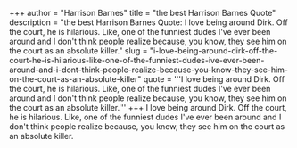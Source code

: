 +++
author = "Harrison Barnes"
title = "the best Harrison Barnes Quote"
description = "the best Harrison Barnes Quote: I love being around Dirk. Off the court, he is hilarious. Like, one of the funniest dudes I've ever been around and I don't think people realize because, you know, they see him on the court as an absolute killer."
slug = "i-love-being-around-dirk-off-the-court-he-is-hilarious-like-one-of-the-funniest-dudes-ive-ever-been-around-and-i-dont-think-people-realize-because-you-know-they-see-him-on-the-court-as-an-absolute-killer"
quote = '''I love being around Dirk. Off the court, he is hilarious. Like, one of the funniest dudes I've ever been around and I don't think people realize because, you know, they see him on the court as an absolute killer.'''
+++
I love being around Dirk. Off the court, he is hilarious. Like, one of the funniest dudes I've ever been around and I don't think people realize because, you know, they see him on the court as an absolute killer.
